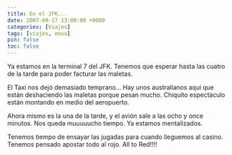 ```yaml
---
title: En el JFK...
date: 2007-09-17 13:00:00 +0000
categories: [Viajes]
tags: [viajes, eeuu]
pin: false
toc: false
---
```

Ya estamos en la terminal 7 del JFK. Tenemos que esperar hasta las cuatro de la tarde para poder facturar las maletas.

El Taxi nos dejó demasiado temprano… Hay unos australianos aquí que están deshaciendo las maletas porque pesan mucho. Chiquito espectáculo están montando en medio del aeropuerto.

Ahora mismo es la una de la tarde, y el avión sale a las ocho y once minutos. Nos queda muuuuucho tiempo. Ya estamos mentalizados.

Tenemos tiempo de ensayar las jugadas para cuando lleguemos al casino. Tenemos pensado apostar todo al rojo. All to Red!!!!